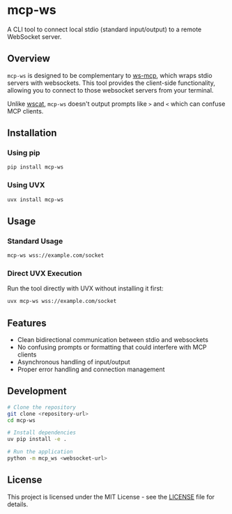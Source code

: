 # mcp-ws

A CLI tool to connect local stdio (standard input/output) to a remote WebSocket server.

## Overview

`mcp-ws` is designed to be complementary to [ws-mcp](https://github.com/nick1udwig/ws-mcp), which wraps stdio servers with websockets. This tool provides the client-side functionality, allowing you to connect to those websocket servers from your terminal.

Unlike [wscat](https://github.com/websockets/wscat), `mcp-ws` doesn't output prompts like `>` and `<` which can confuse MCP clients.

## Installation

### Using pip

```bash
pip install mcp-ws
```

### Using UVX

```bash
uvx install mcp-ws
```

## Usage

### Standard Usage

```bash
mcp-ws wss://example.com/socket
```

### Direct UVX Execution

Run the tool directly with UVX without installing it first:

```bash
uvx mcp-ws wss://example.com/socket
```

## Features

- Clean bidirectional communication between stdio and websockets
- No confusing prompts or formatting that could interfere with MCP clients
- Asynchronous handling of input/output
- Proper error handling and connection management

## Development

```bash
# Clone the repository
git clone <repository-url>
cd mcp-ws

# Install dependencies
uv pip install -e .

# Run the application
python -m mcp_ws <websocket-url>
```

## License

This project is licensed under the MIT License - see the [LICENSE](LICENSE) file for details.